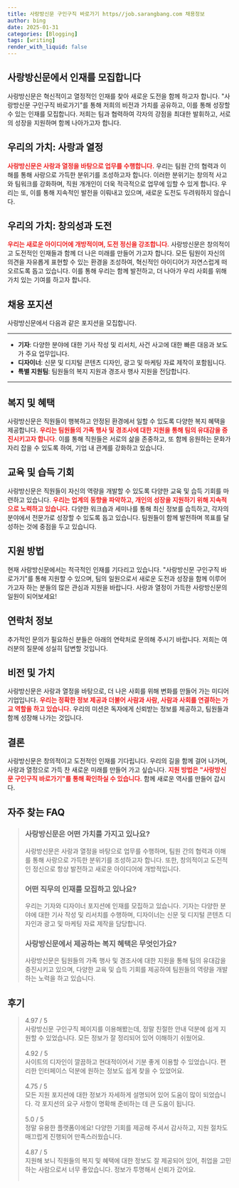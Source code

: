 ```yaml
---
title: 사랑방신문 구인구직 바로가기 https//job.sarangbang.com 채용정보
author: bing
date: 2025-01-31
categories: [Blogging]
tags: [writing]
render_with_liquid: false
---
```



<h2 id='사랑방신문_인재모집'>사랑방신문에서 인재를 모집합니다</h2>

<p>사랑방신문은 혁신적이고 열정적인 인재를 찾아 새로운 도전을 함께 하고자 합니다. "사랑방신문 구인구직 바로가기"를 통해 저희의 비전과 가치를 공유하고, 이를 통해 성장할 수 있는 인재를 모집합니다. 저희는 팀과 협력하여 각자의 강점을 최대한 발휘하고, 서로의 성장을 지원하며 함께 나아가고자 합니다.</p>

<h2 id='우리의_가치_사랑과_열정'>우리의 가치: 사랑과 열정</h2>

<p><b><span style="color: #ee2323;">사랑방신문은 사랑과 열정을 바탕으로 업무를 수행합니다.</span></b> 우리는 팀원 간의 협력과 이해를 통해 사랑으로 가득한 분위기를 조성하고자 합니다. 이러한 분위기는 창의적 사고와 팀워크를 강화하며, 직원 개개인이 더욱 적극적으로 업무에 임할 수 있게 합니다. 우리는 또, 이를 통해 지속적인 발전을 이뤄내고 있으며, 새로운 도전도 두려워하지 않습니다.</p>

<h2 id='우리의_가치_창의성과_도전'>우리의 가치: 창의성과 도전</h2>

<p><b><span style="color: #ee2323;">우리는 새로운 아이디어에 개방적이며, 도전 정신을 강조합니다.</span></b> 사랑방신문은 창의적이고 도전적인 인재들과 함께 더 나은 미래를 만들어 가고자 합니다. 모든 팀원이 자신의 의견을 자유롭게 표현할 수 있는 환경을 조성하여, 혁신적인 아이디어가 자연스럽게 떠오르도록 돕고 있습니다. 이를 통해 우리는 함께 발전하고, 더 나아가 우리 사회를 위해 가치 있는 기여를 하고자 합니다.</p>

<h2 id='채용_포지션'>채용 포지션</h2>

<p>사랑방신문에서 다음과 같은 포지션을 모집합니다.</p>

<hr />

<ul>
    <li><b>기자</b>: 다양한 분야에 대한 기사 작성 및 리서치, 사건 사고에 대한 빠른 대응과 보도가 주요 업무입니다.</li>
    <li><b>디자이너</b>: 신문 및 디지털 콘텐츠 디자인, 광고 및 마케팅 자료 제작이 포함됩니다.</li>
    <li><b>특별 지원팀</b>: 팀원들의 복지 지원과 경조사 행사 지원을 전담합니다.</li>
</ul>

<hr />

<h2 id='복지_및_혜택'>복지 및 혜택</h2>

<p>사랑방신문은 직원들이 행복하고 안정된 환경에서 일할 수 있도록 다양한 복지 혜택을 제공합니다. <b><span style="color: #ee2323;">우리는 팀원들의 가족 행사 및 경조사에 대한 지원을 통해 팀의 유대감을 증진시키고자 합니다.</span></b> 이를 통해 직원들은 서로의 삶을 존중하고, 또 함께 응원하는 문화가 자리 잡을 수 있도록 하여, 기업 내 관계를 강화하고 있습니다.</p>

<h2 id='교육_및_습득_기회'>교육 및 습득 기회</h2>

<p>사랑방신문은 직원들이 자신의 역량을 개발할 수 있도록 다양한 교육 및 습득 기회를 마련하고 있습니다. <b><span style="color: #ee2323;">우리는 업계의 동향을 파악하고, 개인의 성장을 지원하기 위해 지속적으로 노력하고 있습니다.</span></b> 다양한 워크숍과 세미나를 통해 최신 정보를 습득하고, 각자의 분야에서 전문가로 성장할 수 있도록 돕고 있습니다. 팀원들이 함께 발전하며 목표를 달성하는 것에 중점을 두고 있습니다.</p>

<h2 id='지원_방법'>지원 방법</h2>

<p>현재 사랑방신문에서는 적극적인 인재를 기다리고 있습니다. "사랑방신문 구인구직 바로가기"를 통해 지원할 수 있으며, 팀의 일원으로서 새로운 도전과 성장을 함께 이루어 가고자 하는 분들의 많은 관심과 지원을 바랍니다. 사랑과 열정이 가득한 사랑방신문의 일원이 되어보세요!</p>

<h2 id='연락처_정보'>연락처 정보</h2>

<p>추가적인 문의가 필요하신 분들은 아래의 연락처로 문의해 주시기 바랍니다. 저희는 여러분의 질문에 성실히 답변할 것입니다.</p>

<h2 id='비전_및_가치'>비전 및 가치</h2>

<p>사랑방신문은 사랑과 열정을 바탕으로, 더 나은 사회를 위해 변화를 만들어 가는 미디어 기업입니다. <b><span style="color: #ee2323;">우리는 정확한 정보 제공과 더불어 사람과 사람, 사람과 사회를 연결하는 가교 역할을 하고 있습니다.</span></b> 우리의 미션은 독자에게 신뢰받는 정보를 제공하고, 팀원들과 함께 성장해 나가는 것입니다.</p>

<h2 id='결론'>결론</h2>

<p>사랑방신문은 창의적이고 도전적인 인재를 기다립니다. 우리의 길을 함께 걸어 나가며, 사랑과 열정으로 가득 찬 새로운 미래를 만들어 가고 싶습니다. <b><span style="color: #ee2323;">지원 방법은 "사랑방신문 구인구직 바로가기"를 통해 확인하실 수 있습니다.</span></b> 함께 새로운 역사를 만들어 갑시다.</p>


<h2 id='자주_찾는_FAQ'>자주 찾는 FAQ</h2>
<div itemscope="" itemtype="https://schema.org/FAQPage"> 
<blockquote> 
<div itemscope="" itemprop="mainEntity" itemtype="https://schema.org/Question"> 
<h3 itemprop="name">사랑방신문은 어떤 가치를 가지고 있나요?</h3> 
<div itemscope="" itemprop="acceptedAnswer" itemtype="https://schema.org/Answer"> 
<span itemprop="text"> 
<p>사랑방신문은 사랑과 열정을 바탕으로 업무를 수행하며, 팀원 간의 협력과 이해를 통해 사랑으로 가득한 분위기를 조성하고자 합니다. 또한, 창의적이고 도전적인 정신으로 항상 발전하고 새로운 아이디어에 개방적입니다.</p> 
</span> 
</div> 
</div> 

<div itemscope="" itemprop="mainEntity" itemtype="https://schema.org/Question"> 
<h3 itemprop="name">어떤 직무의 인재를 모집하고 있나요?</h3> 
<div itemscope="" itemprop="acceptedAnswer" itemtype="https://schema.org/Answer"> 
<span itemprop="text"> 
<p>우리는 기자와 디자이너 포지션에 인재를 모집하고 있습니다. 기자는 다양한 분야에 대한 기사 작성 및 리서치를 수행하며, 디자이너는 신문 및 디지털 콘텐츠 디자인과 광고 및 마케팅 자료 제작을 담당합니다.</p> 
</span> 
</div> 
</div> 

<div itemscope="" itemprop="mainEntity" itemtype="https://schema.org/Question"> 
<h3 itemprop="name">사랑방신문에서 제공하는 복지 혜택은 무엇인가요?</h3> 
<div itemscope="" itemprop="acceptedAnswer" itemtype="https://schema.org/Answer"> 
<span itemprop="text"> 
<p>사랑방신문은 팀원들의 가족 행사 및 경조사에 대한 지원을 통해 팀의 유대감을 증진시키고 있으며, 다양한 교육 및 습득 기회를 제공하여 팀원들의 역량을 개발하는 노력을 하고 있습니다.</p> 
</span> 
</div> 
</div> 
</blockquote> 
</div>
<h2 id='후기'>후기</h2>
<div itemscope itemtype="https://schema.org/Product">
  <blockquote>
  <div itemprop="review" itemscope itemtype="https://schema.org/Review">
      <div itemprop="reviewRating" itemscope itemtype="https://schema.org/Rating"> <span itemprop="ratingValue">4.97</span> / <span itemprop="bestRating">5</span> </div>
      <span itemprop="reviewBody">사랑방신문 구인구직 페이지를 이용해봤는데, 정말 친절한 안내 덕분에 쉽게 지원할 수 있었습니다. 모든 정보가 잘 정리되어 있어 이해하기 쉬웠어요.</span>
  </div>
  <br>
  <div itemprop="review" itemscope itemtype="https://schema.org/Review">
      <div itemprop="reviewRating" itemscope itemtype="https://schema.org/Rating"> <span itemprop="ratingValue">4.92</span> / <span itemprop="bestRating">5</span> </div>
      <span itemprop="reviewBody">사이트의 디자인이 깔끔하고 현대적이어서 기분 좋게 이용할 수 있었습니다. 편리한 인터페이스 덕분에 원하는 정보도 쉽게 찾을 수 있었어요.</span>
  </div>
  <br>
  <div itemprop="review" itemscope itemtype="https://schema.org/Review">
      <div itemprop="reviewRating" itemscope itemtype="https://schema.org/Rating"> <span itemprop="ratingValue">4.75</span> / <span itemprop="bestRating">5</span> </div>
      <span itemprop="reviewBody">모든 지원 포지션에 대한 정보가 자세하게 설명되어 있어 도움이 많이 되었습니다. 각 포지션의 요구 사항이 명확해 준비하는 데 큰 도움이 됩니다.</span>
  </div>
  <br>
  <div itemprop="review" itemscope itemtype="https://schema.org/Review">
      <div itemprop="reviewRating" itemscope itemtype="https://schema.org/Rating"> <span itemprop="ratingValue">5.0</span> / <span itemprop="bestRating">5</span> </div>
      <span itemprop="reviewBody">정말 유용한 플랫폼이에요! 다양한 기회를 제공해 주셔서 감사하고, 지원 절차도 매끄럽게 진행되어 만족스러웠습니다.</span>
  </div>
  <br>
  <div itemprop="review" itemscope itemtype="https://schema.org/Review">
      <div itemprop="reviewRating" itemscope itemtype="https://schema.org/Rating"> <span itemprop="ratingValue">4.87</span> / <span itemprop="bestRating">5</span> </div>
      <span itemprop="reviewBody">지원해 보니 직원들의 복지 및 혜택에 대한 정보도 잘 제공되어 있어, 취업을 고민하는 사람으로서 너무 좋았습니다. 정보가 투명해서 신뢰가 갔어요.</span>
  </div>
  <br>
  </blockquote>
</div>
